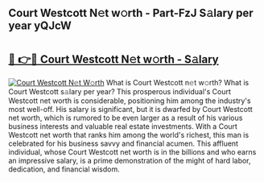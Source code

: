## Court Westcott N𝚎t w𝚘rth - Part-FzJ S𝚊lary per year yQJcW

# <h2><a href="http://gc0rad.nevu.top/?p=Court+Westcott">🔗 👉🔴 Court Westcott N𝚎t w𝚘rth - S𝚊lary</a></h2>

[![Court Westcott N𝚎t W𝚘rth](https://i.imgur.com/Oavwk0R.jpeg)](http://gc0rad.nevu.top/?p=Court+Westcott)
What is Court Westcott n𝚎t w𝚘rth? What is Court Westcott s𝚊lary per year?
This prosperous individual's Court Westcott net worth is considerable, positioning him among the industry's most well-off. His salary is significant, but it is dwarfed by Court Westcott net worth, which is rumored to be even larger as a result of his various business interests and valuable real estate investments. With a Court Westcott net worth that ranks him among the world's richest, this man is celebrated for his business savvy and financial acumen. This affluent individual, whose Court Westcott net worth is in the billions and who earns an impressive salary, is a prime demonstration of the might of hard labor, dedication, and financial wisdom.
